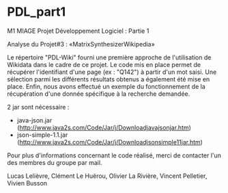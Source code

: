 # PDL_part1

M1 MIAGE
Projet Développement Logiciel : Partie 1

Analyse du Projet#3 : «MatrixSynthesizerWikipedia»

Le répertoire "PDL-Wiki" fourni une première approche de l'utilisation de Wikidata dans le cadre de ce projet. 
Le code mis en place permet de récupérer l'identifiant d'une page (ex : "Q142") à partir d'un mot saisi. Une sélection parmi les différents résultats obtenus a également été mise en place. 
Enfin, nous avons effectué un exemple du fonctionnement de la récupération d'une donnée spécifique à la recherche demandée. 

2 jar sont nécessaire : 
- java-json.jar (http://www.java2s.com/Code/Jar/j/Downloadjavajsonjar.htm)
- json-simple-1.1.jar (http://www.java2s.com/Code/Jar/j/Downloadjsonsimple11jar.htm)

Pour plus d'informations concernant le code réalisé, merci de contacter l'un des membres du groupe par mail.


Lucas Lelièvre, 
Clément Le Huërou, 
Olivier La Rivière, 
Vincent Pelletier, 
Vivien Busson
